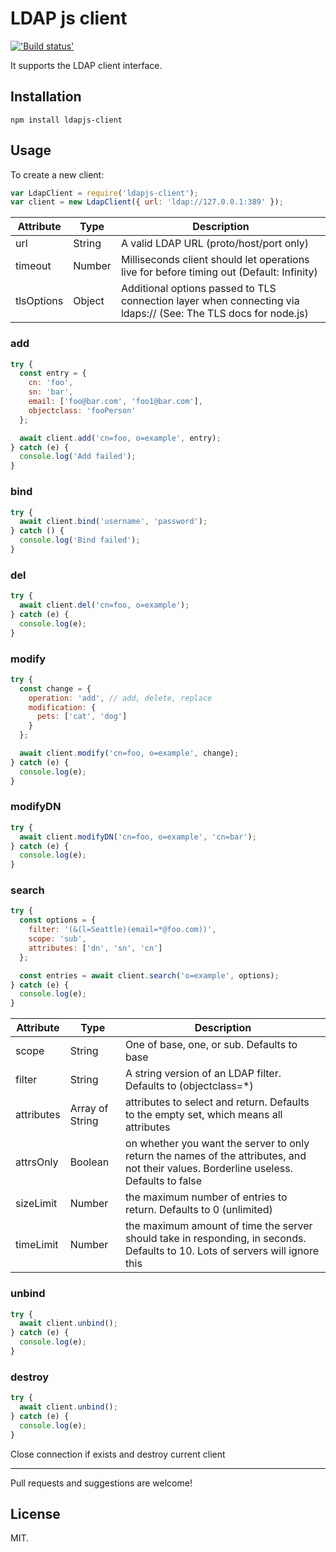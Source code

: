 # LDAP js client

[!['Build status'][travis_image_url]][travis_page_url]

[travis_image_url]: https://api.travis-ci.org/zont/ldapjs-client.svg
[travis_page_url]: https://travis-ci.org/zont/ldapjs-client


It supports the LDAP client interface.

## Installation

    npm install ldapjs-client

Usage
-----

To create a new client:

```js
var LdapClient = require('ldapjs-client');
var client = new LdapClient({ url: 'ldap://127.0.0.1:389' });
```

Attribute | Type | Description
--- | --- | ---
url | String | A valid LDAP URL (proto/host/port only)
timeout | Number | Milliseconds client should let operations live for before timing out (Default: Infinity)
tlsOptions | Object | Additional options passed to TLS connection layer when connecting via ldaps:// (See: The TLS docs for node.js)

### add
```js
try {
  const entry = {
    cn: 'foo',
    sn: 'bar',
    email: ['foo@bar.com', 'foo1@bar.com'],
    objectclass: 'fooPerson'
  };

  await client.add('cn=foo, o=example', entry);
} catch (e) {
  console.log('Add failed');
}
```

### bind
```js
try {
  await client.bind('username', 'password');
} catch () {
  console.log('Bind failed');
}
```

### del
```js
try {
  await client.del('cn=foo, o=example');
} catch (e) {
  console.log(e);
}
```

### modify
```js
try {
  const change = {
    operation: 'add', // add, delete, replace
    modification: {
      pets: ['cat', 'dog']
    }
  };

  await client.modify('cn=foo, o=example', change);
} catch (e) {
  console.log(e);
}
```

### modifyDN
```js
try {
  await client.modifyDN('cn=foo, o=example', 'cn=bar');
} catch (e) {
  console.log(e);
}
```

### search
```js
try {
  const options = {
    filter: '(&(l=Seattle)(email=*@foo.com))',
    scope: 'sub',
    attributes: ['dn', 'sn', 'cn']
  };

  const entries = await client.search('o=example', options);
} catch (e) {
  console.log(e);
}
```

Attribute | Type | Description
--- | --- | ---
scope | String | One of base, one, or sub. Defaults to base
filter | String | A string version of an LDAP filter. Defaults to (objectclass=*)
attributes | Array of String | attributes to select and return. Defaults to the empty set, which means all attributes
attrsOnly | Boolean | on whether you want the server to only return the names of the attributes, and not their values. Borderline useless. Defaults to false
sizeLimit | Number | the maximum number of entries to return. Defaults to 0 (unlimited)
timeLimit | Number | the maximum amount of time the server should take in responding, in seconds. Defaults to 10. Lots of servers will ignore this

### unbind
```js
try {
  await client.unbind();
} catch (e) {
  console.log(e);
}
```

### destroy
```js
try {
  await client.unbind();
} catch (e) {
  console.log(e);
}
```
Close connection if exists and destroy current client

---

Pull requests and suggestions are welcome!

## License

MIT.
